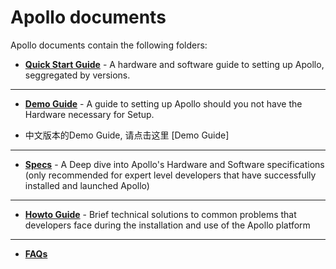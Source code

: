 # Apollo documents

Apollo documents contain the following folders:

- **[Quick Start Guide](quickstart/README.md)** - A hardware and software guide to setting up Apollo, seggregated by versions.
---
- **[Demo Guide](demo_guide/README.md)** - A guide to setting up Apollo should you not have the Hardware necessary for Setup.

- 中文版本的Demo Guide, 请点击这里 [Demo Guide]
---
- **[Specs](specs/README.md)** - A Deep dive into Apollo's Hardware and Software specifications (only recommended for expert level developers that have successfully installed and launched Apollo) 
---
- **[Howto Guide](howto/README.md)** - Brief technical solutions to common problems that developers face during the installation and use of the Apollo platform 
---
- **[FAQs](FAQs/README.md)** 

